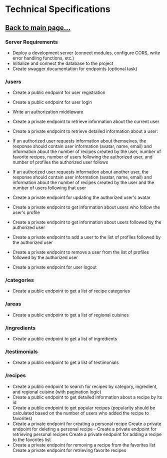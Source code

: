 # Technical Specifications

## [Back to main page...](README.md)

### Server Requirements

- Deploy a development server (connect modules, configure CORS, write error
  handling functions, etc.)
- Initialize and connect the database to the project
- Create swagger documentation for endpoints (optional task)

### /users

- Create a public endpoint for user registration
- Create a public endpoint for user login
- Write an authorization middleware
- Create a private endpoint to retrieve information about the current user
- Create a private endpoint to retrieve detailed information about a user:

- If an authorized user requests information about themselves, the response
  should contain user information (avatar, name, email) and information about
  the number of recipes created by the user, number of favorite recipes, number
  of users following the authorized user, and number of profiles the authorized
  user follows
- If an authorized user requests information about another user, the response
  should contain user information (avatar, name, email) and information about
  the number of recipes created by the user and the number of users following
  that user

- Create a private endpoint for updating the authorized user's avatar
- Create a private endpoint to get information about users who follow the user's
  profile
- Create a private endpoint to get information about users followed by the
  authorized user
- Create a private endpoint to add a user to the list of profiles followed by
  the authorized user
- Create a private endpoint to remove a user from the list of profiles followed
  by the authorized user
- Create a private endpoint for user logout

### /categories

- Create a public endpoint to get a list of recipe categories

### /areas

- Create a public endpoint to get a list of regional cuisines

### /ingredients

- Create a public endpoint to get a list of ingredients

### /testimonials

- Create a public endpoint to get a list of testimonials

### /recipes

- Create a public endpoint to search for recipes by category, ingredient, and
  regional cuisine (with pagination logic)
- Create a public endpoint to get detailed information about a recipe by its id
- Create a public endpoint to get popular recipes (popularity should be
  calculated based on the number of users who added the recipe to favorites)
- Create a private endpoint for creating a personal recipe Create a private
  endpoint for deleting a personal recipe - Create a private endpoint for
  retrieving personal recipes Create a private endpoint for adding a recipe to
  the favorites list
- Create a private endpoint for removing a recipe from the favorites list Create
  a private endpoint for retrieving favorite recipes
